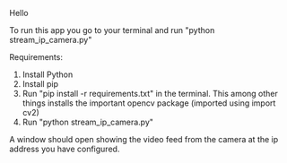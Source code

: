 Hello

To run this app you go to your terminal and run "python stream_ip_camera.py"

Requirements:

1. Install Python
2. Install pip
3. Run "pip install -r requirements.txt" in the terminal. This among other things installs the important opencv package (imported using import cv2)
4. Run "python stream_ip_camera.py"

A window should open showing the video feed from the camera at the ip address you have configured.
 
